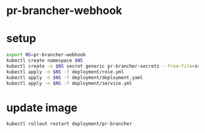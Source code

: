 # pr-brancher-webhook


# setup
```bash
export NS=pr-brancher-webhook
kubectl create namespace $NS
kubectl create -n $NS secret generic pr-brancher-secrets --from-file=ssh_pk=./id_rsa
kubectl apply -n $NS -f deployment/role.yml
kubectl apply -n $NS -f deployment/deployment.yaml
kubectl apply -n $NS -f deployment/service.yml

```

# update image
```bash
kubectl rollout restart deployment/pr-brancher
```

